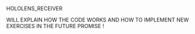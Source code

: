 HOLOLENS_RECEIVER


WILL EXPLAIN HOW THE CODE WORKS AND HOW TO IMPLEMENT NEW EXERCISES IN THE FUTURE PROMISE !
